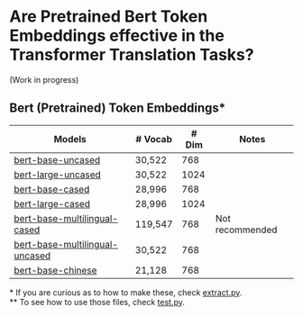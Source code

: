 # Are Pretrained Bert Token Embeddings effective in the Transformer Translation Tasks?
(Work in progress)

## Bert (Pretrained) Token Embeddings*
| Models | # Vocab | # Dim | Notes |
|--|--|--|--|
|[bert-base-uncased](https://www.dropbox.com/s/kxs4c2q41lgm0re/bert-base-uncased.30522.768d.npz?dl=0) | 30,522 | 768 ||
|[bert-large-uncased](https://www.dropbox.com/s/86wlzjo3smyaq31/bert-large-uncased.30522.1024d.npz?dl=0) | 30,522 | 1024 ||
|[bert-base-cased](https://www.dropbox.com/s/jsuc73w1cowj8v4/bert-base-cased.28996.768d.npz?dl=0) | 28,996 | 768 ||
| [bert-large-cased](https://www.dropbox.com/s/kjaze0l0na71psp/bert-large-cased.28996.1024d.npz?dl=0) | 28,996 | 1024 ||
| [bert-base-multilingual-cased](https://www.dropbox.com/s/mwbcnync8tzjjxv/bert-base-multilingual-cased.119547.768d.npz?dl=0)| 119,547 | 768 | Not recommended |
|[bert-base-multilingual-uncased](https://www.dropbox.com/s/i2mhiurc3nw9vqd/bert-base-multilingual-uncased.105879.768d.npz?dl=0)| 30,522 | 768||
|[bert-base-chinese](https://www.dropbox.com/s/4hlhcheaddj20td/bert-base-chinese.21128.768d.npz?dl=0)|21,128 | 768 ||

\* If you are curious as to how to make these, check [extract.py](`extract.py`).<Br>
\** To see how to use those files, check [test.py](`test.py`).

##